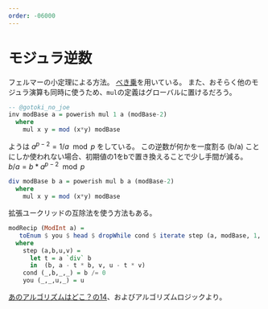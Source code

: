```yaml
---
order: -06000
---
```

# モジュラ逆数

フェルマーの小定理による方法。
[べき乗](powerish/)を用いている。
また、おそらく他のモジュラ演算も同時に使うため、`mul`の定義はグローバルに置けるだろう。

```haskell
-- @gotoki_no_joe
inv modBase a = powerish mul 1 a (modBase-2)
  where
    mul x y = mod (x*y) modBase
```

ようは $a^{p-2} = 1/a \mod p$ をしている。
この逆数が何かを一度割る (b/a) ことにしか使われない場合、初期値の1をbで置き換えることで少し手間が減る。
$b/a = b * a^{p-2} \mod p$

```haskell
div modBase b a = powerish mul b a (modBase-2)
  where
    mul x y = mod (x*y) modBase
```

拡張ユークリッドの互除法を使う方法もある。

```haskell
modRecip (ModInt a) =
   toEnum $ you $ head $ dropWhile cond $ iterate step (a, modBase, 1, 0)
  where
    step (a,b,u,v) =
      let t = a `div` b
      in  (b, a - t * b, v, u - t * v)
    cond (_,b,_,_) = b /= 0
    you (_,_,u,_) = u
```

[あのアルゴリズムはどこ？の14](/H4A/readings/whereis/14.modrecip/)、およびアルゴリズムロジックより。
